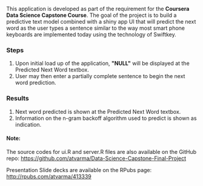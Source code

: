 This application is developed as part of the requirement for the
**Coursera Data Science Capstone Course**. The goal of the project is to
build a predictive text model combined with a shiny app UI that will
predict the next word as the user types a sentence similar to the way
most smart phone keyboards are implemented today using the technology of
Swiftkey.

### Steps

1.  Upon initial load up of the application, **"NULL"** will be
    displayed at the Predicted Next Word textbox.
2.  User may then enter a partially complete sentence to begin the next
    word prediction.

### Results

1.  Next word predicted is shown at the Predicted Next Word textbox.
2.  Information on the n-gram backoff algorithm used to predict is shown
    as indication.

#### Note:

The source codes for ui.R and server.R files are also available on the
GitHub repo: https://github.com/atvarma/Data-Science-Capstone-Final-Project

Presentation Slide decks are available on the RPubs page: http://rpubs.com/atvarma/413339